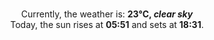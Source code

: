 <p  align="center"><br/>Currently, the weather is: <b> 23°C, <i>clear sky</i></b></br>Today, the sun rises at <b>05:51</b> and sets at <b>18:31</b>.</p>